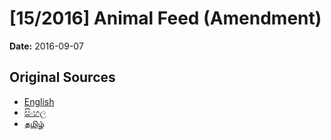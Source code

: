 # [15/2016] Animal Feed (Amendment)

**Date:** 2016-09-07

## Original Sources

- [English](https://documents.gov.lk/view/acts/2016/9/15-2016_E.pdf)
- [සිංහල](https://documents.gov.lk/view/acts/2016/9/15-2016_S.pdf)
- [தமிழ்](https://documents.gov.lk/view/acts/2016/9/15-2016_T.pdf)

